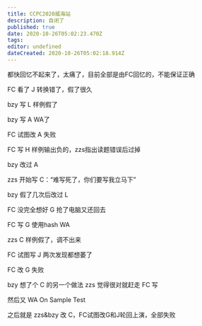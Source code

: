 ```yaml
---
title: CCPC2020威海站
description: 自闭了
published: true
date: 2020-10-26T05:02:23.470Z
tags: 
editor: undefined
dateCreated: 2020-10-26T05:02:18.914Z
---
```


都快回忆不起来了，太痛了，目前全部是由FC回忆的，不能保证正确

FC 看了 J 转换错了，假了很久

bzy 写 L 样例假了

bzy 写 A WA了

FC 试图改 A 失败

FC 写 H 样例输出负的，zzs指出读题错误后过掉

bzy 改过 A

zzs 开始写 C：“难写死了，你们要写我立马下”

bzy 假了几次后改过 L

FC 没完全想好 G 抢了电脑又还回去

FC 写 G 使用hash WA

zzs C 样例假了，调不出来

FC 试图写 J 两次发现都想萎了

FC 改 G 失败

bzy 想了个 C 的另一个做法 zzs 觉得很对就赶走 FC 写

然后又 WA On Sample Test

之后就是 zzs&bzy 改 C，FC试图改G和J轮回上演，全部失败